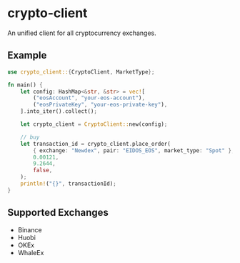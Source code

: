 # crypto-client

An unified client for all cryptocurrency exchanges.

## Example

```rust
use crypto_client::{CryptoClient, MarketType};

fn main() {
    let config: HashMap<&str, &str> = vec![
        ("eosAccount", "your-eos-account"),
        ("eosPrivateKey", "your-eos-private-key"),
    ].into_iter().collect();

    let crypto_client = CryptoClient::new(config);

    // buy
    let transaction_id = crypto_client.place_order(
        { exchange: "Newdex", pair: "EIDOS_EOS", market_type: "Spot" },
        0.00121,
        9.2644,
        false,
    );
    println!("{}", transactionId);
}
```

## Supported Exchanges

- Binance
- Huobi
- OKEx
- WhaleEx
